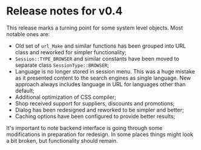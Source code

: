 # Release notes for v0.4

This release marks a turning point for some system level objects. Most notable ones are:

- Old set of `url_Make` and similar functions has been grouped into URL class and reworked for simpler functionality;
- `Session::TYPE_BROWSER` and similar constants have been moved to separate class `SessionType::BROWSER`;
- Language is no longer stored in session menu. This was a huge mistake as it presented content to the search engines as single language. New approach always includes language in URL for languages other than default;
- Additional optimization of CSS compiler;
- Shop received support for suppliers, discounts and promotions;
- Dialog has been redesigned and reworked to be simpler and better;
- Caching options have been configured to provide better results;

It's important to note backend interface is going through some modifications in preparation for redesign. In some places things might look a bit broken, but functionality should remain.
